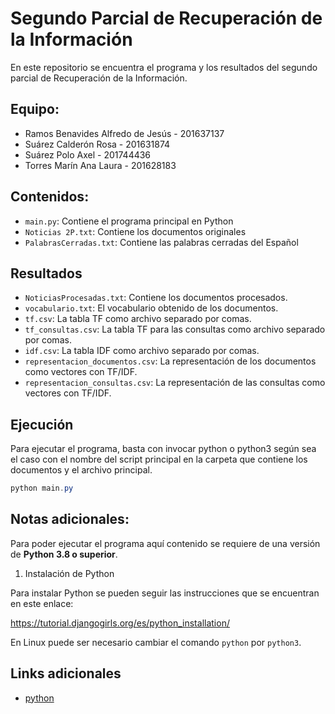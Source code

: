 # Segundo Parcial de Recuperación de la Información

En este repositorio se encuentra el programa y los resultados del segundo parcial de
Recuperación de la Información.

## Equipo:

- Ramos Benavides Alfredo de Jesús - 201637137
- Suárez Calderón Rosa             - 201631874
- Suárez Polo Axel                 - 201744436
- Torres Marín Ana Laura           - 201628183

## Contenidos:

- `main.py`: Contiene el programa principal en Python
- `Noticias 2P.txt`: Contiene los documentos originales
- `PalabrasCerradas.txt`: Contiene las palabras cerradas del Español

## Resultados
- `NoticiasProcesadas.txt`: Contiene los documentos procesados.
- `vocabulario.txt`: El vocabulario obtenido de los documentos.
- `tf.csv`: La tabla TF como archivo separado por comas.
- `tf_consultas.csv`: La tabla TF para las consultas como archivo separado por comas.
- `idf.csv`: La tabla IDF como archivo separado por comas.
- `representacion_documentos.csv`: La representación de los documentos como
    vectores con TF/IDF.
- `representacion_consultas.csv`: La representación de las consultas como
    vectores con TF/IDF.

## Ejecución
Para ejecutar el programa, basta con invocar python o python3 según sea el caso
con el nombre del script principal en la carpeta que contiene los documentos y
el archivo principal.

```powershell
python main.py
```

## Notas adicionales:

Para poder ejecutar el programa aquí contenido se requiere de una versión de
**Python 3.8 o superior**.

1. Instalación de Python

Para instalar Python se pueden seguir las instrucciones que se encuentran en este enlace:

https://tutorial.djangogirls.org/es/python_installation/

En Linux puede ser necesario cambiar el comando `python` por `python3`.

## Links adicionales

- [python](https://www.python.org/)
